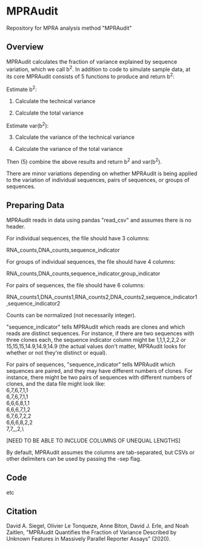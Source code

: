 # MPRAudit
Repository for MPRA analysis method "MPRAudit"

## Overview
MPRAudit calculates the fraction of variance explained by sequence variation, which we call b<sup>2</sup>.  In addition to code to simulate sample data, at its core MPRAudit consists of 5 functions to produce and return b<sup>2</sup>:

Estimate b<sup>2</sup>:

1. Calculate the technical variance

2. Calculate the total variance

Estimate var(b<sup>2</sup>):

3. Calculate the variance of the technical variance

4. Calculate the variance of the total variance

Then (5) combine the above results and return b<sup>2</sup> and var(b<sup>2</sup>).

There are minor variations depending on whether MPRAudit is being applied to the variation of individual sequences, pairs of sequences, or groups of sequences.

## Preparing Data
MPRAudit reads in data using pandas "read_csv" and assumes there is no header.

For individual sequences, the file should have 3 columns:

RNA_counts,DNA_counts,sequence_indicator

For groups of individual sequences, the file should have 4 columns:

RNA_counts,DNA_counts,sequence_indicator,group_indicator

For pairs of sequences, the file should have 6 columns:

RNA_counts1,DNA_counts1,RNA_counts2,DNA_counts2,sequence_indicator1,sequence_indicator2

Counts can be normalized (not necessarily integer).

"sequence_indicator" tells MPRAudit which reads are clones and which reads are distinct sequences.  For instance, if there are two sequences with three clones each, the sequence indicator column might be 1,1,1,2,2,2 or 15,15,15,14.9,14.9,14.9 (the actual values don't matter, MPRAudit looks for whether or not they're distinct or equal).

For pairs of sequences, "sequence_indicator" tells MPRAudit which sequences are paired, and they may have different numbers of clones.  For instance, there might be two pairs of sequences with different numbers of clones, and the data file might look like:\
6,7,6,7,1,1\
6,7,6,7,1,1\
6,6,6,8,1,1\
6,6,6,7,1,2\
6,7,6,7,2,2\
6,6,6,8,2,2\
7,7,,,2,\


[NEED TO BE ABLE TO INCLUDE COLUMNS OF UNEQUAL LENGTHS]

By default, MPRAudit assumes the columns are tab-separated, but CSVs or other delimiters can be used by passing the -sep flag.

## Code
etc

## Citation
David A. Siegel, Olivier Le Tonqueze, Anne Biton, David J. Erle, and Noah Zaitlen, "MPRAudit Quantifies the Fraction of Variance Described by Unknown Features in Massively Parallel Reporter Assays" (2020).
